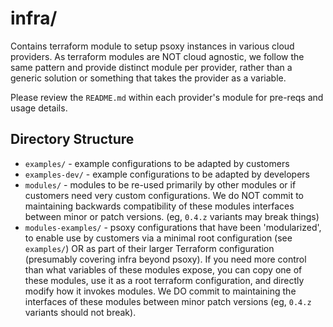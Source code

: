 # infra/

Contains terraform module to setup psoxy instances in various cloud providers. As terraform
modules are NOT cloud agnostic, we follow the same pattern and provide distinct module per
provider, rather than a generic solution or something that takes the provider as a variable.

Please review the `README.md` within each provider's module for pre-reqs and usage details.

## Directory Structure

  - `examples/` - example configurations to be adapted by customers
  - `examples-dev/` - example configurations to be adapted by developers
  - `modules/` - modules to be re-used primarily by other modules or if customers need very custom
     configurations. We do NOT commit to maintaining backwards compatibility of these modules
     interfaces between minor or patch versions. (eg, `0.4.z` variants may break things)
  - `modules-examples/` - psoxy configurations that have been 'modularized', to enable use by
    customers via a minimal root configuration (see `examples/`) OR as part of their larger
    Terraform configuration (presumably covering infra beyond psoxy). If you need more control than
    what variables of these  modules expose, you can copy one of these modules, use it as a root
    terraform configuration, and directly modify how it invokes modules.  We DO commit to maintaining
    the interfaces of these modules between minor patch versions (eg, `0.4.z` variants should not
    break).




